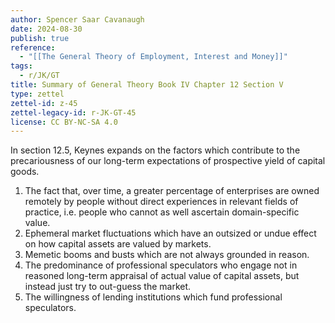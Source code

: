 ```yaml
---
author: Spencer Saar Cavanaugh
date: 2024-08-30
publish: true
reference:
  - "[[The General Theory of Employment, Interest and Money]]"
tags:
  - r/JK/GT
title: Summary of General Theory Book IV Chapter 12 Section V
type: zettel
zettel-id: z-45
zettel-legacy-id: r-JK-GT-45
license: CC BY-NC-SA 4.0
---
```


In section 12.5, Keynes expands on the factors which contribute to the precariousness of our long-term expectations of prospective yield of capital goods.

1. The fact that, over time, a greater percentage of enterprises are owned remotely by people without direct experiences in relevant fields of practice, i.e. people who cannot as well ascertain domain-specific value.
2. Ephemeral market fluctuations which have an outsized or undue effect on how capital assets are valued by markets.
3. Memetic booms and busts which are not always grounded in reason.
4. The predominance of professional speculators who engage not in reasoned long-term appraisal of actual value of capital assets, but instead just try to out-guess the market.
5. The willingness of lending institutions which fund professional speculators.
